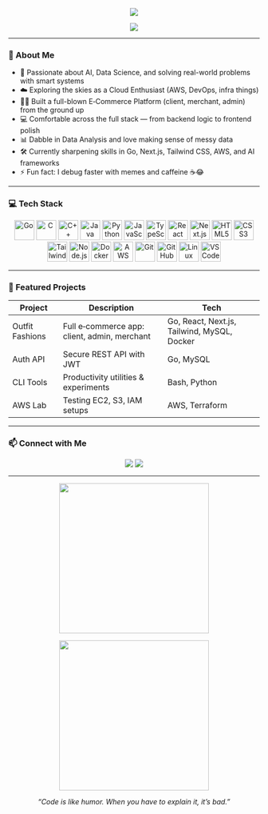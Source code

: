 <!-- README.md -->

<p align="center">
  <img src="https://capsule-render.vercel.app/api?type=waving&color=gradient&height=150&section=header&text=Hey%20there!%20I'm%20DEEPAK%20👋&fontSize=35" />
</p>

<p align="center">
  <img src="https://readme-typing-svg.herokuapp.com?font=Fira+Code&size=24&pause=1000&color=0F8B8D&center=true&vCenter=true&width=600&lines=Full-Stack+Engineer.;Cloud+Explorer.;AI+Enthusiast.;Always+Learning.;Building+cool+stuff." />
</p>

---

### 🔭 About Me

- 🧠 Passionate about AI, Data Science, and solving real-world problems with smart systems  
- ☁️ Exploring the skies as a Cloud Enthusiast (AWS, DevOps, infra things)  
- 🧑‍💻 Built a full-blown E‑Commerce Platform (client, merchant, admin) from the ground up  
- 💻 Comfortable across the full stack — from backend logic to frontend polish  
- 📊 Dabble in Data Analysis and love making sense of messy data  
- 🛠️ Currently sharpening skills in Go, Next.js, Tailwind CSS, AWS, and AI frameworks  
- ⚡ Fun fact: I debug faster with memes and caffeine ☕😂  

---

### 💻 Tech Stack

<p align="center">
  <!-- Core Languages -->
  <img src="https://cdn.jsdelivr.net/gh/devicons/devicon/icons/go/go-original.svg" width="40" title="Go"/>
  <img src="https://cdn.jsdelivr.net/gh/devicons/devicon/icons/c/c-original.svg" width="40" title="C"/>
  <img src="https://cdn.jsdelivr.net/gh/devicons/devicon/icons/cplusplus/cplusplus-original.svg" width="40" title="C++"/>
  <img src="https://cdn.jsdelivr.net/gh/devicons/devicon/icons/java/java-original.svg" width="40" title="Java"/>
  <img src="https://cdn.jsdelivr.net/gh/devicons/devicon/icons/python/python-original.svg" width="40" title="Python"/>
  <img src="https://cdn.jsdelivr.net/gh/devicons/devicon/icons/javascript/javascript-original.svg" width="40" title="JavaScript"/>
  <img src="https://cdn.jsdelivr.net/gh/devicons/devicon/icons/typescript/typescript-original.svg" width="40" title="TypeScript"/>

  <!-- Frontend -->
  <img src="https://cdn.jsdelivr.net/gh/devicons/devicon/icons/react/react-original.svg" width="40" title="React"/>
  <img src="https://cdn.jsdelivr.net/gh/devicons/devicon/icons/nextjs/nextjs-original.svg" width="40" title="Next.js"/>
  <img src="https://cdn.jsdelivr.net/gh/devicons/devicon/icons/html5/html5-original.svg" width="40" title="HTML5"/>
  <img src="https://cdn.jsdelivr.net/gh/devicons/devicon/icons/css3/css3-original.svg" width="40" title="CSS3"/>
  <img src="https://cdn.jsdelivr.net/gh/devicons/devicon/icons/tailwindcss/tailwindcss-original.svg" width="40" title="Tailwind CSS"/>

  <!-- Backend & DevOps -->
  <img src="https://cdn.jsdelivr.net/gh/devicons/devicon/icons/nodejs/nodejs-original.svg" width="40" title="Node.js"/>
  <img src="https://cdn.jsdelivr.net/gh/devicons/devicon/icons/docker/docker-original.svg" width="40" title="Docker"/>
  <img src="https://cdn.jsdelivr.net/gh/devicons/devicon/icons/amazonwebservices/amazonwebservices-original-wordmark.svg" width="40" title="AWS"/>

  <!-- Tools -->
  <img src="https://cdn.jsdelivr.net/gh/devicons/devicon/icons/git/git-original.svg" width="40" title="Git"/>
  <img src="https://cdn.jsdelivr.net/gh/devicons/devicon/icons/github/github-original.svg" width="40" title="GitHub"/>
  <img src="https://cdn.jsdelivr.net/gh/devicons/devicon/icons/linux/linux-original.svg" width="40" title="Linux"/>
  <img src="https://cdn.jsdelivr.net/gh/devicons/devicon/icons/vscode/vscode-original.svg" width="40" title="VS Code"/>
</p>

---

### 🚀 Featured Projects

| Project | Description | Tech |
|--------|-------------|------|
| Outfit Fashions | Full e‑commerce app: client, admin, merchant | Go, React, Next.js, Tailwind, MySQL, Docker |
| Auth API | Secure REST API with JWT | Go, MySQL |
| CLI Tools | Productivity utilities & experiments | Bash, Python |
| AWS Lab | Testing EC2, S3, IAM setups | AWS, Terraform |

---

### 📫 Connect with Me

<p align="center">
  <a href="mailto:deepak.edu.24@gmail.com"><img src="https://img.shields.io/badge/Email-EA4335?style=for-the-badge&logo=gmail&logoColor=white"/></a>
  <a href="https://linkedin.com/in/deepak-c-"><img src="https://img.shields.io/badge/LinkedIn-0077B5?style=for-the-badge&logo=linkedin&logoColor=white"/></a>
<!--   <a href="https://twitter.com/yourhandle"><img src="https://img.shields.io/badge/Twitter-1DA1F2?style=for-the-badge&logo=twitter&logoColor=white"/></a>
  <a href="https://your-portfolio-link.com"><img src="https://img.shields.io/badge/Portfolio-black?style=for-the-badge&logo=dev-dot-to&logoColor=white"/></a> -->
</p>

---

<p align="center">
  <img src="https://media.giphy.com/media/f3iwJFOVOwuy7K6FFw/giphy.gif" width="300"/>
</p>
<p align="center">
  <img src="https://media.giphy.com/media/26ufdipQqU2lhNA4g/giphy.gif" width="300"/>
</p>

<p align="center"><i>“Code is like humor. When you have to explain it, it’s bad.”</i></p>

